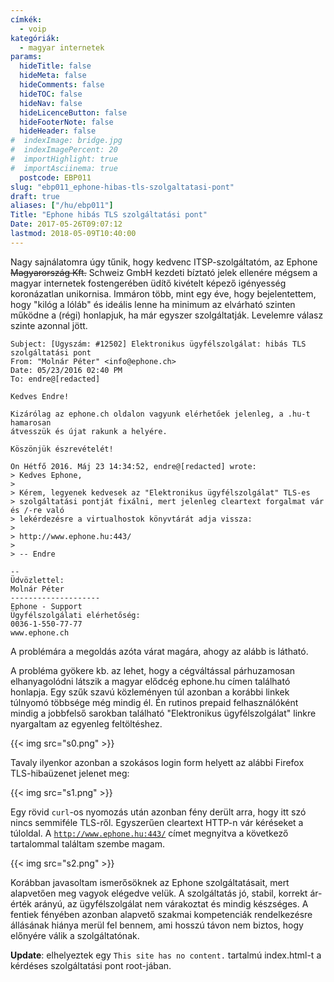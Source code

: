 ```yaml
---
címkék:
  - voip
kategóriák:
  - magyar internetek
params:
  hideTitle: false
  hideMeta: false
  hideComments: false
  hideTOC: false
  hideNav: false
  hideLicenceButton: false
  hideFooterNote: false
  hideHeader: false
#  indexImage: bridge.jpg
#  indexImagePercent: 20
#  importHighlight: true
#  importAsciinema: true
  postcode: EBP011
slug: "ebp011_ephone-hibas-tls-szolgaltatasi-pont"
draft: true
aliases: ["/hu/ebp011"]
Title: "Ephone hibás TLS szolgáltatási pont"
Date: 2017-05-26T09:07:12
lastmod: 2018-05-09T10:40:00
---
```

Nagy sajnálatomra úgy tűnik, hogy kedvenc ITSP-szolgáltatóm, az Ephone ~~Magyarország Kft.~~ Schweiz GmbH kezdeti bíztató jelek ellenére mégsem a magyar internetek fostengerében üdítő kivételt képező igényesség koronázatlan unikornisa. Immáron több, mint egy éve, hogy bejelentettem, hogy "kilóg a lóláb" és ideális lenne ha minimum az elvárható szinten működne a (régi) honlapjuk, ha már egyszer szolgáltatják. Levelemre válasz szinte azonnal jött.<!--more-->

	Subject: [Ügyszám: #12502] Elektronikus ügyfélszolgálat: hibás TLS
	szolgáltatási pont
	From: "Molnár Péter" <info@ephone.ch>
	Date: 05/23/2016 02:40 PM
	To: endre@[redacted]

	Kedves Endre!

	Kizárólag az ephone.ch oldalon vagyunk elérhetőek jelenleg, a .hu-t hamarosan
	átvesszük és újat rakunk a helyére.

	Köszönjük észrevételét!

	On Hétfő 2016. Máj 23 14:34:52, endre@[redacted] wrote:
	> Kedves Ephone,
	> 
	> Kérem, legyenek kedvesek az "Elektronikus ügyfélszolgálat" TLS-es
	> szolgáltatási pontját fixálni, mert jelenleg cleartext forgalmat vár és /-re való
	> lekérdezésre a virtualhostok könyvtárát adja vissza:
	>
	> http://www.ephone.hu:443/
	>
	> -- Endre

	--
	Üdvözlettel:
	Molnár Péter
	--------------------
	Ephone - Support
	Ügyfélszolgálati elérhetőség:
	0036-1-550-77-77
	www.ephone.ch

A problémára a megoldás azóta várat magára, ahogy az alább is látható.

A probléma gyökere kb. az lehet, hogy a cégváltással párhuzamosan elhanyagolódni látszik a magyar elődcég ephone.hu címen található honlapja. Egy szűk szavú közleményen túl azonban a korábbi linkek túlnyomó többsége még mindig él. Én rutinos prepaid felhasználóként mindig a jobbfelső sarokban található "Elektronikus ügyfélszolgálat" linkre nyargaltam az egyenleg feltöltéshez.

{{< img src="s0.png" >}}

Tavaly ilyenkor azonban a szokásos login form helyett az alábbi Firefox TLS-hibaüzenet jelenet meg:

{{< img src="s1.png" >}}

Egy rövid `curl`-os nyomozás után azonban fény derült arra, hogy itt szó nincs semmiféle TLS-ről. Egyszerűen cleartext HTTP-n vár kéréseket a túloldal. A [`http://www.ephone.hu:443/`](http://www.ephone.hu:443/) címet megnyitva a következő tartalommal találtam szembe magam.

{{< img src="s2.png" >}}

Korábban javasoltam ismerősöknek az Ephone szolgáltatásait, mert alapvetően meg vagyok elégedve velük. A szolgáltatás jó, stabil, korrekt ár-érték arányú, az ügyfélszolgálat nem várakoztat és mindig készséges. A fentiek fényében azonban alapvető szakmai kompetenciák rendelkezésre állásának hiánya merül fel bennem, ami hosszú távon nem biztos, hogy előnyére válik a szolgáltatónak.

**Update**: elhelyeztek egy `This site has no content.` tartalmú index.html-t a kérdéses szolgáltatási pont root-jában.


